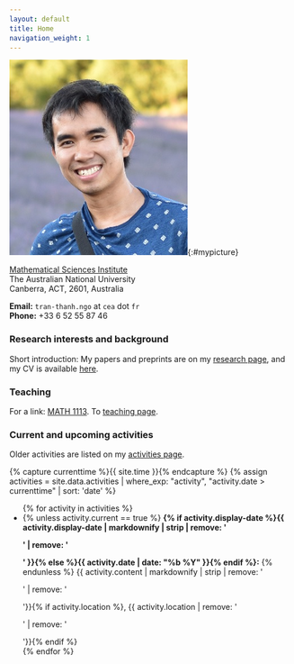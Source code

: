 ```yaml
---
layout: default
title: Home
navigation_weight: 1
---
```


<div class="intro">

![David Tran-Thanh NGO](assets/david-ngo.jpg){:#mypicture}

<div>

[Mathematical Sciences Institute](http://maths.anu.edu.au/)  
The Australian National University  
Canberra, ACT, 2601, Australia


**Email:** `tran-thanh.ngo` at `cea` dot `fr`   
**Phone:** +33 6 52 55 87 46

</div>

</div>

### Research interests and background

Short introduction: 
My papers and preprints are on my [research page](/research), and my CV is available [here](assets/CV_Ngo_en.pdf).

### Teaching
For a link:  [MATH 1113](https://programsandcourses.anu.edu.au/course/math1113). 
To  [teaching page](teaching/).

### Current and upcoming activities
Older activities are listed on my [activities page](activities/).

{% capture currenttime %}{{ site.time }}{% endcapture %}
{% assign activities = site.data.activities | where_exp: "activity", "activity.date > currenttime" | sort: 'date' %}
<ul>
{% for activity in activities %}
<li>
{% unless activity.current == true %}
<strong>{% if activity.display-date %}{{ activity.display-date | markdownify | strip | remove: '<p>' | remove: '</p>' }}{% else %}{{ activity.date | date: "%b %Y" }}{% endif %}:</strong>
{% endunless %}
{{ activity.content | markdownify | strip | remove: '<p>' | remove: '</p>'}}{% if activity.location %}, {{ activity.location | remove: '<p>' | remove: '</p>'}}{% endif %}
</li>
{% endfor %}
</ul>



